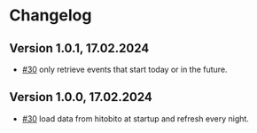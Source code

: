 # Changelog


## Version 1.0.1, 17.02.2024

* [#30](https://github.com/cevi/event-overview-cevidb/issues/30) only retrieve events that start today or in the future.

## Version 1.0.0, 17.02.2024

* [#30](https://github.com/cevi/event-overview-cevidb/issues/30) load data from hitobito at startup and refresh every night.